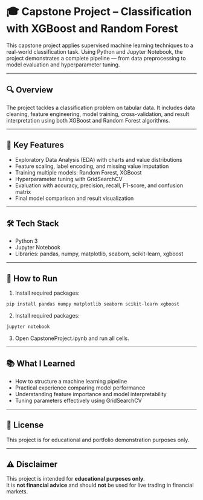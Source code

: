 # 🎓 Capstone Project – Classification with XGBoost and Random Forest

This capstone project applies supervised machine learning techniques to a real-world classification task. Using Python and Jupyter Notebook, the project demonstrates a complete pipeline — from data preprocessing to model evaluation and hyperparameter tuning.

---

## 🔍 Overview

The project tackles a classification problem on tabular data. It includes data cleaning, feature engineering, model training, cross-validation, and result interpretation using both XGBoost and Random Forest algorithms.

---

## 🧠 Key Features

- Exploratory Data Analysis (EDA) with charts and value distributions  
- Feature scaling, label encoding, and missing value imputation  
- Training multiple models: Random Forest, XGBoost  
- Hyperparameter tuning with GridSearchCV  
- Evaluation with accuracy, precision, recall, F1-score, and confusion matrix  
- Final model comparison and result visualization

---

## 🛠️ Tech Stack

- Python 3  
- Jupyter Notebook  
- Libraries: pandas, numpy, matplotlib, seaborn, scikit-learn, xgboost

---


## 🚀 How to Run

1. Install required packages:
```bash
pip install pandas numpy matplotlib seaborn scikit-learn xgboost

```
2. Install required packages:
```bash
jupyter notebook

```
3. Open CapstoneProject.ipynb and run all cells.

---

## 📚 What I Learned

- How to structure a machine learning pipeline  
- Practical experience comparing model performance  
- Understanding feature importance and model interpretability  
- Tuning parameters effectively using GridSearchCV  

---

## 📄 License

This project is for educational and portfolio demonstration purposes only.

---

## ⚠️ Disclaimer

This project is intended for **educational purposes only**.  
It is **not financial advice** and should **not** be used for live trading in financial markets.
